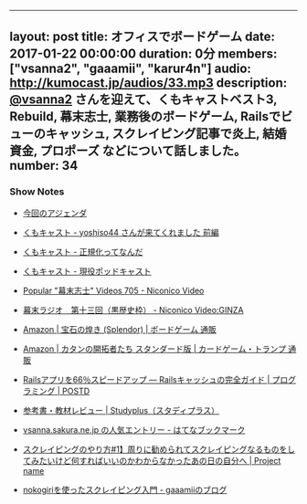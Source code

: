
---
layout: post
title: オフィスでボードゲーム
date: 2017-01-22 00:00:00
duration: 0分
members: ["vsanna2", "gaaamii", "karur4n"]
audio: http://kumocast.jp/audios/33.mp3
description: <a href="https://twitter.com/vsanna2">@vsanna2</a> さんを迎えて、くもキャストベスト3, Rebuild, 幕末志士, 業務後のボードゲーム, Railsでビューのキャッシュ, スクレイピング記事で炎上, 結婚資金, プロポーズ などについて話しました。
number: 34
---

### Show Notes

- [今回のアジェンダ](https://paper.dropbox.com/doc/-33-Lvjb4Mz6M3XKwehVmmemB)

- [くもキャスト \- yoshiso44 さんが来てくれました 前編](http://kumocast.jp/2015/04/17/welcome-yoshiso44-first.html)
- [くもキャスト \- 正規化ってなんだ](http://kumocast.jp/2015/07/27/normal-form.html)
- [くもキャスト \- 現役ポッドキャスト](http://kumocast.jp/2016/10/15/active-podcast.html)
- [Popular "幕末志士" Videos 705 \- Niconico Video](http://www.nicovideo.jp/tag/%E5%B9%95%E6%9C%AB%E5%BF%97%E5%A3%AB)
- [幕末ラジオ　第十三回（黒歴史枠） \- Niconico Video:GINZA](http://www.nicovideo.jp/watch/1450089696)
- [Amazon \| 宝石の煌き \(Splendor\) \| ボードゲーム 通販](https://www.amazon.co.jp/dp/B00IZEUFIA)
- [Amazon \| カタンの開拓者たち スタンダード版 \| カードゲーム・トランプ 通販](https://www.amazon.co.jp/dp/B004SAX1EK)
- [Railsアプリを66％スピードアップ ― Railsキャッシュの完全ガイド \| プログラミング \| POSTD](http://postd.cc/the-complete-guide-to-rails-caching/)
- [参考書・教材レビュー \| Studyplus（スタディプラス）](https://studyplus.jp/learning_materials/reviews)
- [vsanna\.sakura\.ne\.jp の人気エントリー \- はてなブックマーク](http://b.hatena.ne.jp/entrylist?sort=count&url=http%3A%2F%2Fvsanna.sakura.ne.jp%2F)
- [スクレイピングのやり方\#1】周りに勧められてスクレイピングなるものをしてみたいけど何すればいいのかわからなかったあの日の自分へ \| Project name](http://vsanna.sakura.ne.jp/wp/2015/01/scraping_start_up/)
- [nokogiriを使ったスクレイピング入門 \- gaaamiiのブログ](http://shgam.hatenadiary.jp/entry/2013/11/09/192509)
